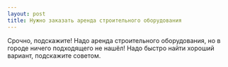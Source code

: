 ```yaml
---
layout: post 
title: Нужно заказать аренда строительного оборудования 
--- 
```

Срочно, подскажите! Надо аренда строительного оборудования, но в городе ничего подходящего не нашёл! Надо быстро найти хороший вариант, подскажите советом.